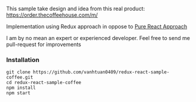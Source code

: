 This sample take design and idea from this real product:
https://order.thecoffeehouse.com/m/

Implementation using Redux approach in oppose to
[Pure React Approach](https://github.com/quanla/pure-react-sample-coffee)

I am by no mean an expert or experienced developer. Feel free to send me
pull-request for improvements

### Installation

```
git clone https://github.com/vanhtuan0409/redux-react-sample-coffee.git
cd redux-react-sample-coffee
npm install
npm start
```
